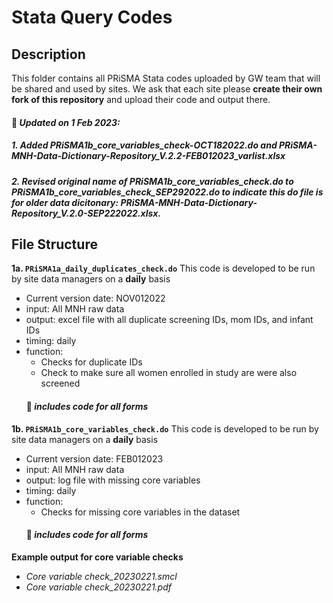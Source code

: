 # Stata Query Codes 
## Description
This folder contains all PRiSMA Stata codes uploaded by GW team that will be shared and used by sites. We ask that each site please **create their own fork of this repository** and upload their code and output there. 

#### :pushpin: *Updated on 1 Feb 2023:*
##### *1. Added PRiSMA1b_core_variables_check-OCT182022.do and PRiSMA-MNH-Data-Dictionary-Repository_V.2.2-FEB012023_varlist.xlsx*
##### *2. Revised original name of PRiSMA1b_core_variables_check.do to PRiSMA1b_core_variables_check_SEP292022.do to indicate this do file is for older data dicitonary: PRiSMA-MNH-Data-Dictionary-Repository_V.2.0-SEP222022.xlsx.*

## File Structure
**1a\. `PRiSMA1a_daily_duplicates_check.do`** This code is developed to be run by site data managers on a **daily** basis
   - Current version date: NOV012022 
   - input: All MNH raw data
   - output: excel file with all duplicate screening IDs, mom IDs, and infant IDs
   - timing: daily  
   - function: 
     - Checks for duplicate IDs 
     - Check to make sure all women enrolled in study are were also screened
     #### :pushpin: *includes code for all forms*
     
**1b\. `PRiSMA1b_core_variables_check.do`** This code is developed to be run by site data managers on a **daily** basis
   - Current version date: FEB012023
   - input: All MNH raw data
   - output: log file with missing core variables 
   - timing: daily  
   - function: 
     - Checks for missing core variables in the dataset 
     #### :pushpin: *includes code for all forms*

**Example output for core variable checks** 
   - *Core variable check_20230221.smcl*
   - *Core variable check_20230221.pdf*

